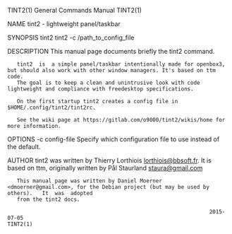 TINT2(1)                                                      General Commands Manual                                                     TINT2(1)

NAME
       tint2 - lightweight panel/taskbar

SYNOPSIS
       tint2
       tint2 -c /path_to_config_file

DESCRIPTION
       This manual page documents briefly the tint2 command.

       tint2  is  a simple panel/taskbar intentionally made for openbox3, but should also work with other window managers. It's based on ttm code.
       The goal is to keep a clean and unintrusive look with code lightweight and compliance with freedesktop specifications.

       On the first startup tint2 creates a config file in $HOME/.config/tint2/tint2rc.

       See the wiki page at https://gitlab.com/o9000/tint2/wikis/home for more information.

OPTIONS
       -c config-file
              Specify which configuration file to use instead of the default.

AUTHOR
       tint2 was written by Thierry Lorthiois <lorthiois@bbsoft.fr>.  It is based on ttm, originally written by Pål Staurland <staura@gmail.com>

       This manual page was written by Daniel Moerner <dmoerner@gmail.com>, for the Debian project (but may be used by others).   It  was  adopted
       from the tint2 docs.

                                                                    2015-07-05                                                            TINT2(1)
